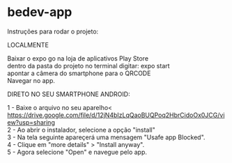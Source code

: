 # bedev-app

Instruções para rodar o projeto:

LOCALMENTE

Baixar o expo go na loja de aplicativos Play Store<br>
dentro da pasta do projeto no terminal digitar: expo start <br>
apontar a câmera do smartphone para o QRCODE<br>
Navegar no app.

DIRETO NO SEU SMARTPHONE ANDROID:

1 - Baixe o arquivo no seu aparelho<<br>
https://drive.google.com/file/d/12jN4bIzLqQaoBUQPoq2HbrCidoOx0JCG/view?usp=sharing<br>
2 - Ao abrir o instalador, selecione a opção "install"<br>
3 - Na tela seguinte apareçerá uma mensagem "Usafe app Blocked".<br>
4 - Clique em "more details" > "Install anyway".<br>
5 - Agora selecione "Open" e navegue pelo app.<br>







